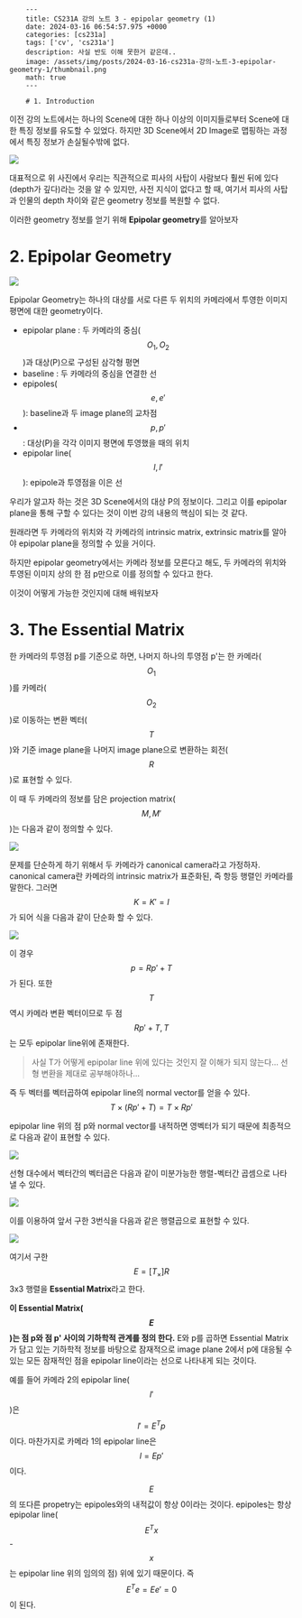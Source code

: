 

        ---
        title: CS231A 강의 노트 3 - epipolar geometry (1)
        date: 2024-03-16 06:54:57.975 +0000
        categories: [cs231a]
        tags: ['cv', 'cs231a']
        description: 사실 반도 이해 못한거 같은데..
        image: /assets/img/posts/2024-03-16-cs231a-강의-노트-3-epipolar-geometry-1/thumbnail.png
        math: true
        ---

        # 1. Introduction
이전 강의 노트에서는 하나의 Scene에 대한 하나 이상의 이미지들로부터 Scene에 대한 특징 정보를 유도할 수 있었다.
하지만 3D Scene에서 2D Image로 맵핑하는 과정에서 특징 정보가 손실될수밖에 없다.

![](/assets/img/posts/2024-03-16-cs231a-강의-노트-3-epipolar-geometry-1/img0.png)

대표적으로 위 사진에서 우리는 직관적으로 피사의 사탑이 사람보다 훨씬 뒤에 있다(depth가 깊다)라는 것을 알 수 있지만, 사전 지식이 없다고 할 때, 여기서 피사의 사탑과 인물의 depth 차이와 같은 geometry 정보를 복원할 수 없다.

이러한 geometry 정보를 얻기 위해 **Epipolar geometry**를 알아보자

# 2. Epipolar Geometry
![](/assets/img/posts/2024-03-16-cs231a-강의-노트-3-epipolar-geometry-1/img1.png)

Epipolar Geometry는 하나의 대상를 서로 다른 두 위치의 카메라에서 투영한 이미지 평면에 대한 geometry이다.

- epipolar plane : 두 카메라의 중심($$ O_1, O_2 $$)과 대상(P)으로 구성된 삼각형 평면
- baseline : 두 카메라의 중심을 연결한 선
- epipoles($$ e, e' $$): baseline과 두 image plane의 교차점 
- $$ p, p' $$ : 대상(P)을 각각 이미지 평면에 투영했을 때의 위치
- epipolar line($$ l, l' $$): epipole과 투영점을 이은 선

우리가 알고자 하는 것은 3D Scene에서의 대상 P의 정보이다. 그리고 이를 epipolar plane을 통해 구할 수 있다는 것이 이번 강의 내용의 핵심이 되는 것 같다.

원래라면 두 카메라의 위치와 각 카메라의 intrinsic matrix, extrinsic matrix를 알아야 epipolar plane을 정의할 수 있을 거이다.

하지만 epipolar geometry에서는 카메라 정보를 모른다고 해도, 두 카메라의 위치와 투영된 이미지 상의 한 점 p만으로 이를 정의할 수 있다고 한다.

이것이 어떻게 가능한 것인지에 대해 배워보자

# 3. The Essential Matrix

한 카메라의 투영점 p를 기준으로 하면, 나머지 하나의 투영점 p'는 한 카메라($$ O_1 $$)를 카메라($$ O_2 $$)로 이동하는 변환 벡터($$ T $$)와 기준 image plane을 나머지 image plane으로 변환하는 회전($$ R $$)로 표현할 수 있다.

이 때 두 카메라의 정보를 담은 projection matrix($$ M, M' $$)는 다음과 같이 정의할 수 있다.

![](/assets/img/posts/2024-03-16-cs231a-강의-노트-3-epipolar-geometry-1/img2.png)

문제를 단순하게 하기 위해서 두 카메라가 canonical camera라고 가정하자.
canonical camera란 카메라의 intrinsic matrix가 표준화된, 즉 항등 행렬인 카메라를 말한다.
그러면 $$ K = K' = I $$가 되어 식을 다음과 같이 단순화 할 수 있다.

![](/assets/img/posts/2024-03-16-cs231a-강의-노트-3-epipolar-geometry-1/img3.png)

이 경우 $$ p = Rp' + T $$가 된다.
또한 $$ T $$역시 카메라 변환 벡터이므로 두 점 $$ Rp' + T, T $$는 모두 epipolar line위에 존재한다.

> 사실 T가 어떻게 epipolar line 위에 있다는 것인지 잘 이해가 되지 않는다... 선형 변환을 제대로 공부해야하나...

즉 두 벡터를 벡터곱하여 epipolar line의 normal vector를 얻을 수 있다. $$ T \times (Rp' + T) = T \times Rp' $$

epipolar line 위의 점 p와 normal vector를 내적하면 영벡터가 되기 때문에 최종적으로 다음과 같이 표현할 수 있다.

![](/assets/img/posts/2024-03-16-cs231a-강의-노트-3-epipolar-geometry-1/img4.png)

선형 대수에서 벡터간의 벡터곱은 다음과 같이 미분가능한 행렬-벡터간 곱셈으로 나타낼 수 있다.

![](/assets/img/posts/2024-03-16-cs231a-강의-노트-3-epipolar-geometry-1/img5.png)

이를 이용하여 앞서 구한 3번식을 다음과 같은 행렬곱으로 표현할 수 있다.

![](/assets/img/posts/2024-03-16-cs231a-강의-노트-3-epipolar-geometry-1/img6.png)

여기서 구한 $$ E=[T_{\times}]R $$ 3x3 행렬을 **Essential Matrix**라고 한다.

**이 Essential Matrix($$ E $$)는 점 p와 점 p' 사이의 기하학적 관계를 정의 한다.**
E와 p를 곱하면 Essential Matrix가 담고 있는 기하학적 정보를 바탕으로 잠재적으로 image plane 2에서 p에 대응될 수 있는 모든 잠재적인 점을 epipolar line이라는 선으로 나타내게 되는 것이다.

예를 들어 카메라 2의 epipolar line($$ l' $$)은 $$ l' = E^Tp $$ 이다.
마찬가지로 카메라 1의 epipolar line은 $$ l = Ep' $$이다.

$$ E $$의 또다른 propetry는 epipoles와의 내적값이 항상 0이라는 것이다. epipoles는 항상 epipolar line($$ E^Tx $$ - $$ x $$는 epipolar line 위의 임의의 점) 위에 있기 때문이다.
즉 $$ E^Te = Ee' = 0 $$이 된다.



        